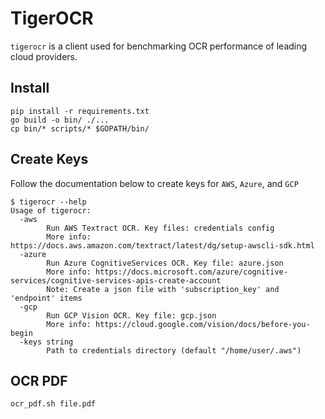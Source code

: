 # TigerOCR

`tigerocr` is a client used for benchmarking OCR performance of leading cloud providers.

## Install

```
pip install -r requirements.txt
go build -o bin/ ./...
cp bin/* scripts/* $GOPATH/bin/
```

## Create Keys

Follow the documentation below to create keys for `AWS`, `Azure`, and `GCP`

```
$ tigerocr --help
Usage of tigerocr:
  -aws
    	Run AWS Textract OCR. Key files: credentials config
    	More info: https://docs.aws.amazon.com/textract/latest/dg/setup-awscli-sdk.html
  -azure
    	Run Azure CognitiveServices OCR. Key file: azure.json
    	More info: https://docs.microsoft.com/azure/cognitive-services/cognitive-services-apis-create-account
    	Note: Create a json file with 'subscription_key' and 'endpoint' items
  -gcp
    	Run GCP Vision OCR. Key file: gcp.json
    	More info: https://cloud.google.com/vision/docs/before-you-begin
  -keys string
    	Path to credentials directory (default "/home/user/.aws")
```

## OCR PDF

```
ocr_pdf.sh file.pdf
```
